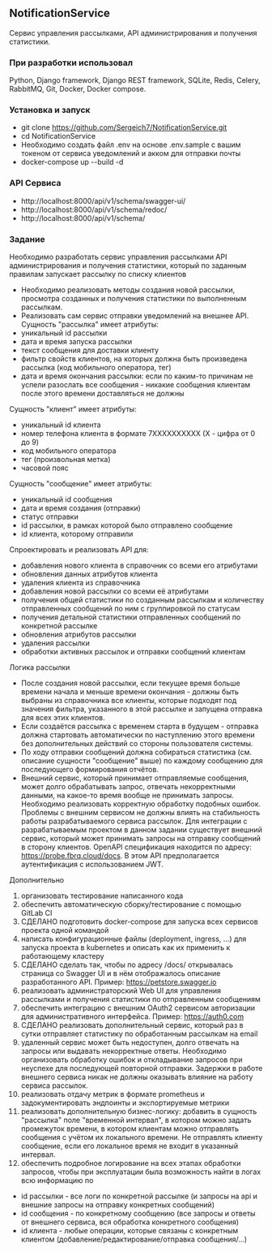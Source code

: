 ## NotificationService
Сервис управления рассылками, API администрирования и получения статистики. 

### При разработки использовал
Python, Django framework, Django REST framework, SQLite, Redis, Celery, RabbitMQ, Git, Docker, Docker compose. 

### Установка и запуск
* git clone https://github.com/Sergeich7/NotificationService.git
* cd NotificationService
* Необходимо создать файл .env на основе .env.sample с вашим токеном от сервиса уведомлений и акком для отправки почты
* docker-compose up --build -d

### API Сервиса
* http://localhost:8000/api/v1/schema/swagger-ui/
* http://localhost:8000/api/v1/schema/redoc/
* http://localhost:8000/api/v1/schema/

### Задание
Необходимо разработать сервис управления рассылками API администрирования и получения статистики, который по заданным правилам запускает рассылку по списку клиентов
* Необходимо реализовать методы создания новой рассылки, просмотра созданных и получения статистики по выполненным рассылкам.
* Реализовать сам сервис отправки уведомлений на внешнее API.
Сущность "рассылка" имеет атрибуты:
* уникальный id рассылки
* дата и время запуска рассылки
* текст сообщения для доставки клиенту
* фильтр свойств клиентов, на которых должна быть произведена рассылка (код мобильного оператора, тег)
* дата и время окончания рассылки: если по каким-то причинам не успели разослать все сообщения - никакие сообщения клиентам после этого времени доставляться не должны

Сущность "клиент" имеет атрибуты:
* уникальный id клиента
* номер телефона клиента в формате 7XXXXXXXXXX (X - цифра от 0 до 9)
* код мобильного оператора
* тег (произвольная метка)
* часовой пояс

Сущность "сообщение" имеет атрибуты:
* уникальный id сообщения
* дата и время создания (отправки)
* статус отправки
* id рассылки, в рамках которой было отправлено сообщение
* id клиента, которому отправили

Спроектировать и реализовать API для:
* добавления нового клиента в справочник со всеми его атрибутами
* обновления данных атрибутов клиента
* удаления клиента из справочника
* добавления новой рассылки со всеми её атрибутами
* получения общей статистики по созданным рассылкам и количеству отправленных сообщений по ним с группировкой по статусам
* получения детальной статистики отправленных сообщений по конкретной рассылке
* обновления атрибутов рассылки
* удаления рассылки
* обработки активных рассылок и отправки сообщений клиентам

Логика рассылки
* После создания новой рассылки, если текущее время больше времени начала и меньше времени окончания - должны быть выбраны из справочника все клиенты, которые подходят под значения фильтра, указанного в этой рассылке и запущена отправка для всех этих клиентов.
* Если создаётся рассылка с временем старта в будущем - отправка должна стартовать автоматически по наступлению этого времени без дополнительных действий со стороны пользователя системы.
* По ходу отправки сообщений должна собираться статистика (см. описание сущности "сообщение" выше) по каждому сообщению для последующего формирования отчётов.
* Внешний сервис, который принимает отправляемые сообщения, может долго обрабатывать запрос, отвечать некорректными данными, на какое-то время вообще не принимать запросы. Необходимо реализовать корректную обработку подобных ошибок. Проблемы с внешним сервисом не должны влиять на стабильность работы разрабатываемого сервиса рассылок.
Для интеграции с разрабатываемым проектом в данном задании существует внешний сервис, который может принимать запросы на отправку сообщений в сторону клиентов. OpenAPI спецификация находится по адресу: https://probe.fbrq.cloud/docs. В этом API предполагается аутентификация с использованием JWT.

Дополнительно
1. организовать тестирование написанного кода
2. обеспечить автоматическую сборку/тестирование с помощью GitLab CI
3. СДЕЛАНО подготовить docker-compose для запуска всех сервисов проекта одной командой
4. написать конфигурационные файлы (deployment, ingress, …) для запуска проекта в kubernetes и описать как их применить к работающему кластеру
5. СДЕЛАНО сделать так, чтобы по адресу /docs/ открывалась страница со Swagger UI и в нём отображалось описание разработанного API. Пример: https://petstore.swagger.io
6. реализовать администраторский Web UI для управления рассылками и получения статистики по отправленным сообщениям
7. обеспечить интеграцию с внешним OAuth2 сервисом авторизации для административного интерфейса. Пример: https://auth0.com
8. СДЕЛАНО реализовать дополнительный сервис, который раз в сутки отправляет статистику по обработанным рассылкам на email
9. удаленный сервис может быть недоступен, долго отвечать на запросы или выдавать некорректные ответы. Необходимо организовать обработку ошибок и откладывание запросов при неуспехе для последующей повторной отправки. Задержки в работе внешнего сервиса никак не должны оказывать влияние на работу сервиса рассылок.
10. реализовать отдачу метрик в формате prometheus и задокументировать эндпоинты и экспортируемые метрики
11. реализовать дополнительную бизнес-логику: добавить в сущность "рассылка" поле "временной интервал", в котором можно задать промежуток времени, в котором клиентам можно отправлять сообщения с учётом их локального времени. Не отправлять клиенту сообщение, если его локальное время не входит в указанный интервал.
12. обеспечить подробное логирование на всех этапах обработки запросов, чтобы при эксплуатации была возможность найти в логах всю информацию по
* id рассылки - все логи по конкретной рассылке (и запросы на api и внешние запросы на отправку конкретных сообщений)
* id сообщения - по конкретному сообщению (все запросы и ответы от внешнего сервиса, вся обработка конкретного сообщения)
* id клиента - любые операции, которые связаны с конкретным клиентом (добавление/редактирование/отправка сообщения/…)
